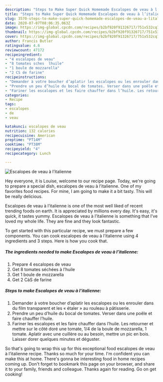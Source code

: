 ```yaml
---
description: "Steps to Make Super Quick Homemade Escalopes de veau à l’italienne"
title: "Steps to Make Super Quick Homemade Escalopes de veau à l’italienne"
slug: 3570-steps-to-make-super-quick-homemade-escalopes-de-veau-a-litalienne
date: 2020-07-07T08:06:35.063Z
image: https://img-global.cpcdn.com/recipes/b2bf920f91326717/751x532cq70/escalopes-de-veau-a-litalienne-photo-principale-de-la-recette.jpg
thumbnail: https://img-global.cpcdn.com/recipes/b2bf920f91326717/751x532cq70/escalopes-de-veau-a-litalienne-photo-principale-de-la-recette.jpg
cover: https://img-global.cpcdn.com/recipes/b2bf920f91326717/751x532cq70/escalopes-de-veau-a-litalienne-photo-principale-de-la-recette.jpg
author: Francis Butler
ratingvalue: 4.6
reviewcount: 47172
recipeingredient:
- "4 escalopes de veau"
- "8 tomates sches  lhuile"
- "1 boule de mozzarella"
- "2 CS de farine"
recipeinstructions:
- "Demander à votre boucher d’aplatir les escalopes ou les enrouler dans du film transparent et les « étaler » au rouleau à pâtisserie."
- "Prendre un peu d’huile du bocal de tomates. Verser dans une poêle et faire chauffer l’huile."
- "Fariner les escalopes et les faire chauffer dans l’huile. Les retourner et mettre sur le côté doré une tomate, 1/4 de la boule de mozzarella, 1 tomate. Aplatir avec une cuillère ou au besoin, mettre un pic en bois. Laisser dorer quelques minutes et déguster."
categories:
- Recipe
tags:
- escalopes
- de
- veau

katakunci: escalopes de veau 
nutrition: 132 calories
recipecuisine: American
preptime: "PT14M"
cooktime: "PT38M"
recipeyield: "4"
recipecategory: Lunch

---
```



![Escalopes de veau à l’italienne](https://img-global.cpcdn.com/recipes/b2bf920f91326717/751x532cq70/escalopes-de-veau-a-litalienne-photo-principale-de-la-recette.jpg)

Hey everyone, it is Louise, welcome to our recipe page. Today, we're going to prepare a special dish, escalopes de veau à l’italienne. One of my favorites food recipes. For mine, I am going to make it a bit tasty. This will be really delicious.

Escalopes de veau à l’italienne is one of the most well liked of recent trending foods on earth. It is appreciated by millions every day. It's easy, it's quick, it tastes yummy. Escalopes de veau à l’italienne is something that I've loved my whole life. They are fine and they look fantastic.




To get started with this particular recipe, we must prepare a few components. You can cook escalopes de veau à l’italienne using 4 ingredients and 3 steps. Here is how you cook that.

<!--inarticleads1-->

##### The ingredients needed to make Escalopes de veau à l’italienne:

1. Prepare 4 escalopes de veau
1. Get 8 tomates séchées à l’huile
1. Get 1 boule de mozzarella
1. Get 2 CàS de farine




<!--inarticleads2-->

##### Steps to make Escalopes de veau à l’italienne:

1. Demander à votre boucher d’aplatir les escalopes ou les enrouler dans du film transparent et les « étaler » au rouleau à pâtisserie.
1. Prendre un peu d’huile du bocal de tomates. Verser dans une poêle et faire chauffer l’huile.
1. Fariner les escalopes et les faire chauffer dans l’huile. Les retourner et mettre sur le côté doré une tomate, 1/4 de la boule de mozzarella, 1 tomate. Aplatir avec une cuillère ou au besoin, mettre un pic en bois. Laisser dorer quelques minutes et déguster.




So that's going to wrap this up for this exceptional food escalopes de veau à l’italienne recipe. Thanks so much for your time. I'm confident you can make this at home. There's gonna be interesting food in home recipes coming up. Don't forget to bookmark this page on your browser, and share it to your family, friends and colleague. Thanks again for reading. Go on get cooking!
